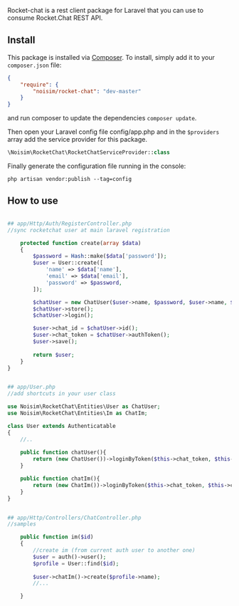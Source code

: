 Rocket-chat is a rest client package for Laravel that you can use to consume Rocket.Chat REST API.

## Install

This package is installed via [Composer](http://getcomposer.org/). To install, simply add it
to your `composer.json` file:

```json
{
    "require": {
        "noisim/rocket-chat": "dev-master"
    }
}
```

and run composer to update the dependencies `composer update`.

Then open your Laravel config file config/app.php and in the `$providers` array add the service provider for this package.

```php
\Noisim\RocketChat\RocketChatServiceProvider::class
```

Finally generate the configuration file running in the console:
```
php artisan vendor:publish --tag=config
```

## How to use 

```php

## app/Http/Auth/RegisterController.php
//sync rocketchat user at main laravel registration

    protected function create(array $data)
    {
        $password = Hash::make($data['password']);
        $user = User::create([
            'name' => $data['name'],
            'email' => $data['email'],
            'password' => $password,
        ]);

        $chatUser = new ChatUser($user->name, $password, $user->name, $user->email);
        $chatUser->store();
        $chatUser->login();

        $user->chat_id = $chatUser->id();
        $user->chat_token = $chatUser->authToken();
        $user->save();
        
        return $user;
    }
}


## app/User.php
//add shortcuts in your user class

use Noisim\RocketChat\Entities\User as ChatUser;
use Noisim\RocketChat\Entities\Im as ChatIm;

class User extends Authenticatable
{
    //..
    
    public function chatUser(){
        return (new ChatUser())->loginByToken($this->chat_token, $this->chat_id);
    }

    public function chatIm(){
        return (new ChatIm())->loginByToken($this->chat_token, $this->chat_id);
    }
}


## app/Http/Controllers/ChatController.php
//samples

    public function im($id)
    {
        //create im (from current auth user to another one)
        $user = auth()->user(); 
        $profile = User::find($id); 
        
        $user->chatIm()->create($profile->name);
        //...

    }
```
